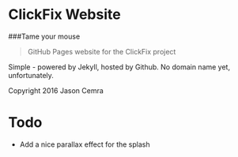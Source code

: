 # ClickFix Website
###Tame your mouse
> GitHub Pages website for the ClickFix project

Simple - powered by Jekyll, hosted by Github.
No domain name yet, unfortunately.

Copyright 2016 Jason Cemra

# Todo

* Add a nice parallax effect for the splash
